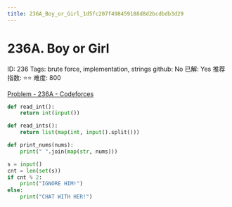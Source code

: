 ```yaml
---
title: 236A_Boy_or_Girl_1d5fc207f498459188d8d2bcdbdb3d29
---
```


# 236A. Boy or Girl

ID: 236
Tags: brute force, implementation, strings
github: No
已解: Yes
推荐指数: ⭐⭐
难度: 800

[Problem - 236A - Codeforces](https://codeforces.com/problemset/problem/236/A)

```python
def read_int():
    return int(input())

def read_ints():
    return list(map(int, input().split()))

def print_nums(nums):
    print(" ".join(map(str, nums)))

s = input()
cnt = len(set(s))
if cnt % 2:
    print("IGNORE HIM!")
else:
    print("CHAT WITH HER!")
```
